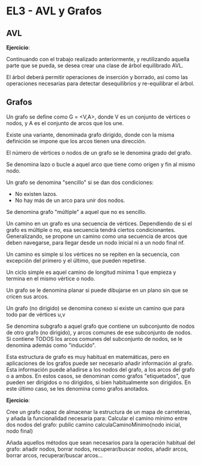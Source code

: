 # EL3 - AVL y Grafos

## AVL

**Ejercicio**:

Continuando con el trabajo realizado anteriormente, y reutilizando aquella parte que se pueda, se desea crear una clase de árbol equilibrado AVL.

El árbol deberá permitir operaciones de inserción y borrado, así como las operaciones necesarias para detectar desequilibrios y re-equilibrar el árbol.


## Grafos

Un grafo se define como G = <V,A>, donde V es un conjunto de vértices o nodos, y A es el conjunto de arcos que los une.

Existe una variante, denominada grafo dirigido, donde con la misma definición se impone que los arcos tienen una dirección.

El número de vértices o nodos de un grafo se le denomina grado del grafo.

Se denomina lazo o bucle a aquel arco que tiene como origen y fin al mismo nodo.

Un grafo se denomina "sencillo" si se dan dos condiciones:
* No existen lazos.
* No hay más de un arco para unir dos nodos.

Se denomina grafo "múltiple" a aquel que no es sencillo.

Un camino en un grafo es una secuencia de vértices. Dependiendo de si el grafo es múltiple o no, esa secuencia tendrá ciertos condicionantes. Generalizando, se propone un camino como una secuencia de arcos que deben navegarse, para llegar desde un nodo inicial ni a un nodo final nf.

Un camino es simple si los vértices no se repiten en la secuencia, con excepción del primero y el último, que pueden repetirse.

Un ciclo simple es aquel camino de longitud mínima 1 que empieza y termina en el mismo vértice o nodo.

Un grafo se le denomina planar si puede dibujarse en un plano sin que se cricen sus arcos.

Un grafo (no dirigido) se denomina conexo si existe un camino que para todo par de vértices u,v

Se denomina subgrafo a aquel grafo que contiene un subconjunto de nodos de otro grafo (no dirigido), y arcos comunes de ese subconjunto de nodos. Si contiene TODOS los arcos comunes del subconjunto de nodos, se le denomina además como "inducido".

Esta estructura de grafo es muy habitual en matemáticas, pero en aplicaciones de los grafos puede ser necesario añadir información al grafo. Esta información puede añadirse a los nodos del grafo, a los arcos del grafo o a ambos. En estos casos, se denominan como grafos "etiquetados", que pueden ser dirigidos o no dirigidos, si bien habitualmente son dirigidos. En este último caso, se les denomina como grafos anotados.


**Ejercicio**: 

Cree un grafo capaz de almacenar la estructura de un mapa de carreteras, y añada la funcionalidad necesaria para:
Calcular el camino mínimo entre dos nodos del grafo: 
public camino calculaCaminoMinimo(nodo inicial, nodo final)

Añada aquellos métodos que sean necesarios para la operación habitual del grafo: añadir nodos, borrar nodos, recuperar/buscar nodos, añadir arcos, borrar arcos, recuperar/buscar arcos...





